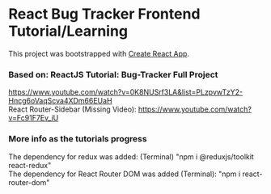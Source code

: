 # React Bug Tracker Frontend Tutorial/Learning

This project was bootstrapped with [Create React App](https://github.com/facebook/create-react-app).

### Based on: ReactJS Tutorial: Bug-Tracker Full Project

https://www.youtube.com/watch?v=0K8NUSrf3LA&list=PLzpvwTzY2-Hncg6oVaqScva4XDm66EUaH  
React Router-Sidebar (Missing Video): https://www.youtube.com/watch?v=Fc91F7Ev_iU

### More info as the tutorials progress

The dependency for redux was added: (Terminal) "npm i @reduxjs/toolkit react-redux"  
The dependency for React Router DOM was added (Terminal): "npm i react-router-dom"

